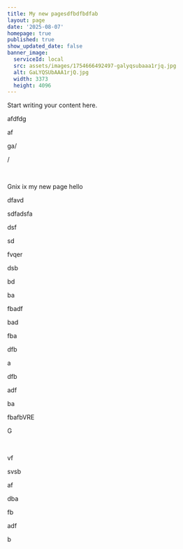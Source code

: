 ```yaml
---
title: My new pagesdfbdfbdfab
layout: page
date: '2025-08-07'
homepage: true
published: true
show_updated_date: false
banner_image:
  serviceId: local
  src: assets/images/1754666492497-galyqsubaaa1rjq.jpg
  alt: GaLYQSUbAAA1rjQ.jpg
  width: 3373
  height: 4096
---
```


Start writing your content here.

afdfdg

af

ga/

/

​

Gnix ix my new page hello

dfavd

sdfadsfa

dsf

sd

fvqer

dsb

bd

ba

fbadf

bad

fba

dfb

a

dfb

adf

ba

fbafbVRE

G

​

vf

svsb

af

dba

fb

adf

b

​